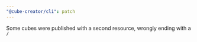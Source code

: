 ```yaml
---
"@cube-creator/cli": patch
---
```


Some cubes were published with a second resource, wrongly ending with a `/`
